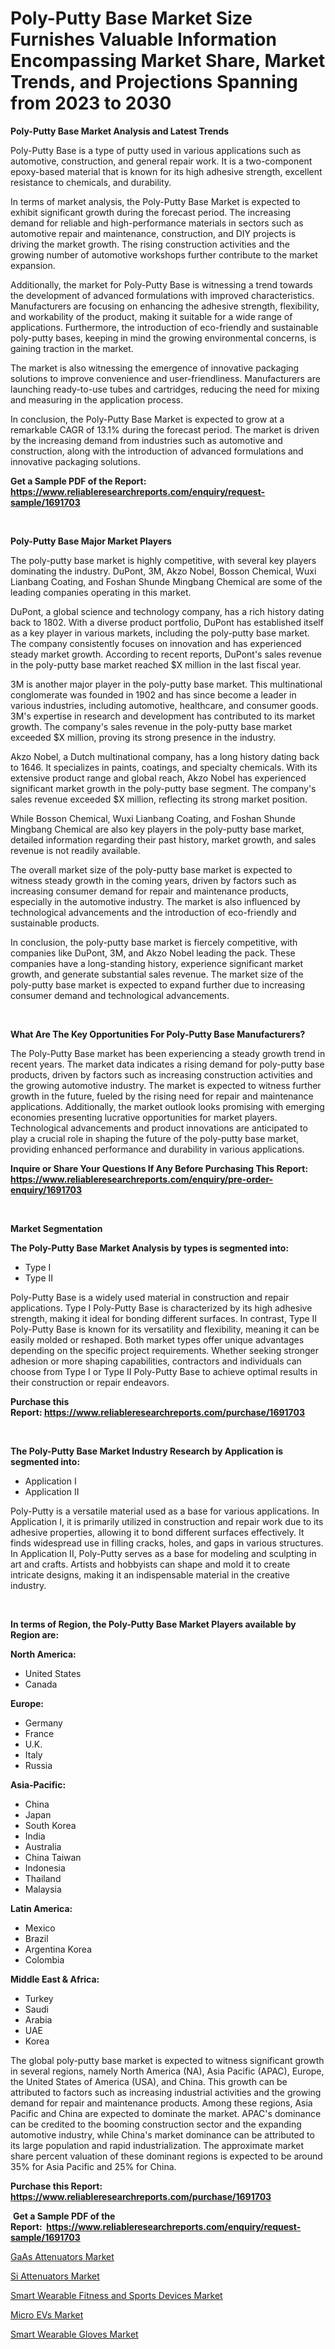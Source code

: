 <p><h1>Poly-Putty Base Market Size Furnishes Valuable Information Encompassing Market Share, Market Trends, and Projections Spanning from 2023 to 2030</h1></p><p><strong>Poly-Putty Base Market Analysis and Latest Trends</strong></p>
<p><p>Poly-Putty Base is a type of putty used in various applications such as automotive, construction, and general repair work. It is a two-component epoxy-based material that is known for its high adhesive strength, excellent resistance to chemicals, and durability.</p><p>In terms of market analysis, the Poly-Putty Base Market is expected to exhibit significant growth during the forecast period. The increasing demand for reliable and high-performance materials in sectors such as automotive repair and maintenance, construction, and DIY projects is driving the market growth. The rising construction activities and the growing number of automotive workshops further contribute to the market expansion.</p><p>Additionally, the market for Poly-Putty Base is witnessing a trend towards the development of advanced formulations with improved characteristics. Manufacturers are focusing on enhancing the adhesive strength, flexibility, and workability of the product, making it suitable for a wide range of applications. Furthermore, the introduction of eco-friendly and sustainable poly-putty bases, keeping in mind the growing environmental concerns, is gaining traction in the market.</p><p>The market is also witnessing the emergence of innovative packaging solutions to improve convenience and user-friendliness. Manufacturers are launching ready-to-use tubes and cartridges, reducing the need for mixing and measuring in the application process.</p><p>In conclusion, the Poly-Putty Base Market is expected to grow at a remarkable CAGR of 13.1% during the forecast period. The market is driven by the increasing demand from industries such as automotive and construction, along with the introduction of advanced formulations and innovative packaging solutions.</p></p>
<p><strong>Get a Sample PDF of the Report:&nbsp; <a href="https://www.reliableresearchreports.com/enquiry/request-sample/1691703">https://www.reliableresearchreports.com/enquiry/request-sample/1691703</a></strong></p>
<p>&nbsp;</p>
<p><strong>Poly-Putty Base Major Market Players</strong></p>
<p><p>The poly-putty base market is highly competitive, with several key players dominating the industry. DuPont, 3M, Akzo Nobel, Bosson Chemical, Wuxi Lianbang Coating, and Foshan Shunde Mingbang Chemical are some of the leading companies operating in this market.</p><p>DuPont, a global science and technology company, has a rich history dating back to 1802. With a diverse product portfolio, DuPont has established itself as a key player in various markets, including the poly-putty base market. The company consistently focuses on innovation and has experienced steady market growth. According to recent reports, DuPont's sales revenue in the poly-putty base market reached $X million in the last fiscal year.</p><p>3M is another major player in the poly-putty base market. This multinational conglomerate was founded in 1902 and has since become a leader in various industries, including automotive, healthcare, and consumer goods. 3M's expertise in research and development has contributed to its market growth. The company's sales revenue in the poly-putty base market exceeded $X million, proving its strong presence in the industry.</p><p>Akzo Nobel, a Dutch multinational company, has a long history dating back to 1646. It specializes in paints, coatings, and specialty chemicals. With its extensive product range and global reach, Akzo Nobel has experienced significant market growth in the poly-putty base segment. The company's sales revenue exceeded $X million, reflecting its strong market position.</p><p>While Bosson Chemical, Wuxi Lianbang Coating, and Foshan Shunde Mingbang Chemical are also key players in the poly-putty base market, detailed information regarding their past history, market growth, and sales revenue is not readily available.</p><p>The overall market size of the poly-putty base market is expected to witness steady growth in the coming years, driven by factors such as increasing consumer demand for repair and maintenance products, especially in the automotive industry. The market is also influenced by technological advancements and the introduction of eco-friendly and sustainable products.</p><p>In conclusion, the poly-putty base market is fiercely competitive, with companies like DuPont, 3M, and Akzo Nobel leading the pack. These companies have a long-standing history, experience significant market growth, and generate substantial sales revenue. The market size of the poly-putty base market is expected to expand further due to increasing consumer demand and technological advancements.</p></p>
<p>&nbsp;</p>
<p><strong>What Are The Key Opportunities For Poly-Putty Base Manufacturers?</strong></p>
<p><p>The Poly-Putty Base market has been experiencing a steady growth trend in recent years. The market data indicates a rising demand for poly-putty base products, driven by factors such as increasing construction activities and the growing automotive industry. The market is expected to witness further growth in the future, fueled by the rising need for repair and maintenance applications. Additionally, the market outlook looks promising with emerging economies presenting lucrative opportunities for market players. Technological advancements and product innovations are anticipated to play a crucial role in shaping the future of the poly-putty base market, providing enhanced performance and durability in various applications.</p></p>
<p><strong>Inquire or Share Your Questions If Any Before Purchasing This Report: <a href="https://www.reliableresearchreports.com/enquiry/pre-order-enquiry/1691703">https://www.reliableresearchreports.com/enquiry/pre-order-enquiry/1691703</a></strong></p>
<p>&nbsp;</p>
<p><strong>Market Segmentation</strong></p>
<p><strong>The Poly-Putty Base Market Analysis by types is segmented into:</strong></p>
<p><ul><li>Type I</li><li>Type II</li></ul></p>
<p><p>Poly-Putty Base is a widely used material in construction and repair applications. Type I Poly-Putty Base is characterized by its high adhesive strength, making it ideal for bonding different surfaces. In contrast, Type II Poly-Putty Base is known for its versatility and flexibility, meaning it can be easily molded or reshaped. Both market types offer unique advantages depending on the specific project requirements. Whether seeking stronger adhesion or more shaping capabilities, contractors and individuals can choose from Type I or Type II Poly-Putty Base to achieve optimal results in their construction or repair endeavors.</p></p>
<p><strong>Purchase this Report:&nbsp;<a href="https://www.reliableresearchreports.com/purchase/1691703">https://www.reliableresearchreports.com/purchase/1691703</a></strong></p>
<p>&nbsp;</p>
<p><strong>The Poly-Putty Base Market Industry Research by Application is segmented into:</strong></p>
<p><ul><li>Application I</li><li>Application II</li></ul></p>
<p><p>Poly-Putty is a versatile material used as a base for various applications. In Application I, it is primarily utilized in construction and repair work due to its adhesive properties, allowing it to bond different surfaces effectively. It finds widespread use in filling cracks, holes, and gaps in various structures. In Application II, Poly-Putty serves as a base for modeling and sculpting in art and crafts. Artists and hobbyists can shape and mold it to create intricate designs, making it an indispensable material in the creative industry.</p></p>
<p>&nbsp;</p>
<p><strong>In terms of Region, the Poly-Putty Base Market Players available by Region are:</strong></p>
<p>
    <p> <strong> North America: </strong>
        <ul>
            <li>United States</li>
            <li>Canada</li>
        </ul>
        </p> 
    <p> <strong> Europe: </strong>
        <ul>
            <li>Germany</li>
            <li>France</li>
            <li>U.K.</li>
            <li>Italy</li>
            <li>Russia</li>
        </ul>
        </p> 
    <p> <strong> Asia-Pacific: </strong>
        <ul>
            <li>China</li>
            <li>Japan</li>
            <li>South Korea</li>
            <li>India</li>
            <li>Australia</li>
            <li>China Taiwan</li>
            <li>Indonesia</li>
            <li>Thailand</li>
            <li>Malaysia</li>
        </ul>
        </p> 
    <p> <strong> Latin America: </strong>
        <ul>
            <li>Mexico</li>
            <li>Brazil</li>
            <li>Argentina Korea</li>
            <li>Colombia</li>
        </ul>
        </p> 
    <p> <strong> Middle East & Africa: </strong>
        <ul>
            <li>Turkey</li>
            <li>Saudi</li>
            <li>Arabia</li>
            <li>UAE</li>
            <li>Korea</li>
        </ul>
    </p>
    </p>
<p><p>The global poly-putty base market is expected to witness significant growth in several regions, namely North America (NA), Asia Pacific (APAC), Europe, the United States of America (USA), and China. This growth can be attributed to factors such as increasing industrial activities and the growing demand for repair and maintenance products. Among these regions, Asia Pacific and China are expected to dominate the market. APAC's dominance can be credited to the booming construction sector and the expanding automotive industry, while China's market dominance can be attributed to its large population and rapid industrialization. The approximate market share percent valuation of these dominant regions is expected to be around 35% for Asia Pacific and 25% for China.</p></p>
<p><strong>Purchase this Report: <a href="https://www.reliableresearchreports.com/purchase/1691703">https://www.reliableresearchreports.com/purchase/1691703</a></strong></p>
<p>&nbsp;<strong>Get a Sample PDF of the Report:&nbsp;&nbsp;<a href="https://www.reliableresearchreports.com/enquiry/request-sample/1691703">https://www.reliableresearchreports.com/enquiry/request-sample/1691703</a></strong></p>
<p><strong></strong></p>
<p><p><a href="https://medium.com/@frankpeters35/gaas-attenuators-market-comprehensive-assessment-by-type-application-and-geography-7d3827c6ef1c">GaAs Attenuators Market</a></p><p><a href="https://medium.com/@timothychapman46/si-attenuators-market-size-and-market-trends-complete-industry-overview-2023-to-2030-b4891bc5a9dc">Si Attenuators Market</a></p><p><a href="https://www.linkedin.com/pulse/smart-wearable-fitness-sports-devices-market-insights-players/">Smart Wearable Fitness and Sports Devices Market</a></p><p><a href="https://www.linkedin.com/pulse/micro-evs-market-size-2023-2030-global-industrial-analysis-rnb8f/">Micro EVs Market</a></p><p><a href="https://www.linkedin.com/pulse/smart-wearable-gloves-market-research-report-provides/">Smart Wearable Gloves Market</a></p></p>
